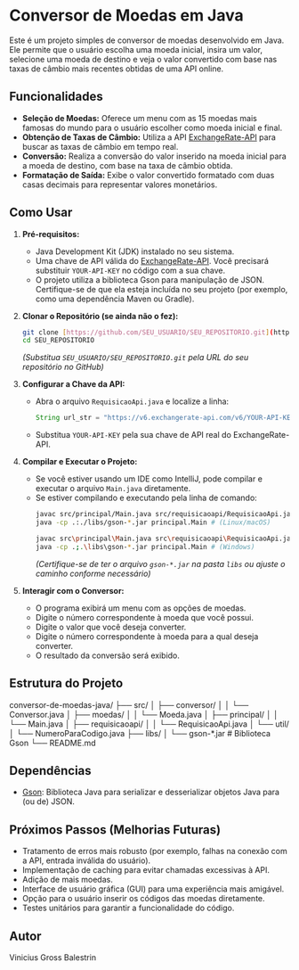 # Conversor de Moedas em Java

Este é um projeto simples de conversor de moedas desenvolvido em Java. Ele permite que o usuário escolha uma moeda inicial, insira um valor, selecione uma moeda de destino e veja o valor convertido com base nas taxas de câmbio mais recentes obtidas de uma API online.

## Funcionalidades

* **Seleção de Moedas:** Oferece um menu com as 15 moedas mais famosas do mundo para o usuário escolher como moeda inicial e final.
* **Obtenção de Taxas de Câmbio:** Utiliza a API [ExchangeRate-API](https://www.exchangerate-api.com/) para buscar as taxas de câmbio em tempo real.
* **Conversão:** Realiza a conversão do valor inserido na moeda inicial para a moeda de destino, com base na taxa de câmbio obtida.
* **Formatação de Saída:** Exibe o valor convertido formatado com duas casas decimais para representar valores monetários.

## Como Usar

1.  **Pré-requisitos:**
    * Java Development Kit (JDK) instalado no seu sistema.
    * Uma chave de API válida do [ExchangeRate-API](https://www.exchangerate-api.com/). Você precisará substituir `YOUR-API-KEY` no código com a sua chave.
    * O projeto utiliza a biblioteca Gson para manipulação de JSON. Certifique-se de que ela esteja incluída no seu projeto (por exemplo, como uma dependência Maven ou Gradle).

2.  **Clonar o Repositório (se ainda não o fez):**
    ```bash
    git clone [https://github.com/SEU_USUARIO/SEU_REPOSITORIO.git](https://github.com/SEU_USUARIO/SEU_REPOSITORIO.git)
    cd SEU_REPOSITORIO
    ```
    *(Substitua `SEU_USUARIO/SEU_REPOSITORIO.git` pela URL do seu repositório no GitHub)*

3.  **Configurar a Chave da API:**
    * Abra o arquivo `RequisicaoApi.java` e localize a linha:
        ```java
        String url_str = "https://v6.exchangerate-api.com/v6/YOUR-API-KEY/pair/"+ moedaInicial + "/" + moedaFinal;
        ```
    * Substitua `YOUR-API-KEY` pela sua chave de API real do ExchangeRate-API.

4.  **Compilar e Executar o Projeto:**
    * Se você estiver usando um IDE como IntelliJ, pode compilar e executar o arquivo `Main.java` diretamente.
    * Se estiver compilando e executando pela linha de comando:
        ```bash
        javac src/principal/Main.java src/requisicaoapi/RequisicaoApi.java src/moedas/Moeda.java src/conversor/Conversor.java src/util/NumeroParaCodigo.java -cp .:./libs/gson-*.jar # (Linux/macOS - ajuste o caminho para o seu arquivo Gson)
        java -cp .:./libs/gson-*.jar principal.Main # (Linux/macOS)
        ```
        ```bash
        javac src\principal\Main.java src\requisicaoapi\RequisicaoApi.java src\moedas\Moeda.java src\conversor\Conversor.java src\util\NumeroParaCodigo.java -cp .;.\libs\gson-*.jar # (Windows - ajuste o caminho para o seu arquivo Gson)
        java -cp .;.\libs\gson-*.jar principal.Main # (Windows)
        ```
        *(Certifique-se de ter o arquivo `gson-*.jar` na pasta `libs` ou ajuste o caminho conforme necessário)*

5.  **Interagir com o Conversor:**
    * O programa exibirá um menu com as opções de moedas.
    * Digite o número correspondente à moeda que você possui.
    * Digite o valor que você deseja converter.
    * Digite o número correspondente à moeda para a qual deseja converter.
    * O resultado da conversão será exibido.

## Estrutura do Projeto

conversor-de-moedas-java/
├── src/
│   ├── conversor/
│   │   └── Conversor.java
│   ├── moedas/
│   │   └── Moeda.java
│   ├── principal/
│   │   └── Main.java
│   ├── requisicaoapi/
│   │   └── RequisicaoApi.java
│   └── util/
│       └── NumeroParaCodigo.java
├── libs/
│   └── gson-*.jar         # Biblioteca Gson
└── README.md


## Dependências

* [Gson](https://github.com/google/gson): Biblioteca Java para serializar e desserializar objetos Java para (ou de) JSON.

## Próximos Passos (Melhorias Futuras)

* Tratamento de erros mais robusto (por exemplo, falhas na conexão com a API, entrada inválida do usuário).
* Implementação de caching para evitar chamadas excessivas à API.
* Adição de mais moedas.
* Interface de usuário gráfica (GUI) para uma experiência mais amigável.
* Opção para o usuário inserir os códigos das moedas diretamente.
* Testes unitários para garantir a funcionalidade do código.

## Autor

Vinicius Gross Balestrin 
